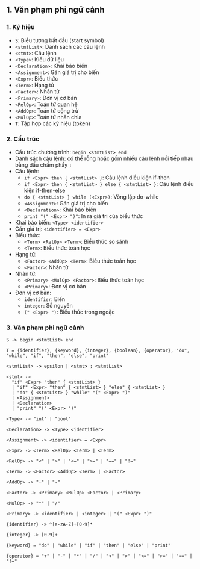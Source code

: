 ## 1. Văn phạm phi ngữ cảnh

### 1. Ký hiệu

- `S`: Biểu tượng bắt đầu (start symbol)
- `<stmtList>`: Danh sách các câu lệnh
- `<stmt>`: Câu lệnh
- `<Type>`: Kiểu dữ liệu
- `<Declaration>`: Khai báo biến
- `<Assignment>`: Gán giá trị cho biến
- `<Expr>`: Biểu thức
- `<Term>`: Hạng tử
- `<Factor>`: Nhân tử
- `<Primary>`: Đơn vị cơ bản
- `<RelOp>`: Toán tử quan hệ
- `<AddOp>`: Toán tử cộng trừ
- `<MulOp>`: Toán tử nhân chia
- `T`: Tập hợp các ký hiệu (token)

### 2. Cấu trúc

- Cấu trúc chương trình: `begin <stmtList> end`
- Danh sách câu lệnh: có thể rỗng hoặc gồm nhiều câu lệnh nối tiếp nhau bằng dấu chấm phẩy `;`
- Câu lệnh:
    - `if <Expr> then { <stmtList> }`: Câu lệnh điều kiện if-then
    - `if <Expr> then { <stmtList> } else { <stmtList> }`: Câu lệnh điều kiện if-then-else
    - `do { <stmtList> } while (<Expr>)`: Vòng lặp do-while
    - `<Assignment>`: Gán giá trị cho biến
    - `<Declaration>`: Khai báo biến
    - `print "(" <Expr> ")"`: In ra giá trị của biểu thức
- Khai báo biến: `<Type> <identifier>`
- Gán giá trị: `<identifier> = <Expr>`
- Biểu thức:
    - `<Term> <RelOp> <Term>`: Biểu thức so sánh
    - `<Term>`: Biểu thức toán học
- Hạng tử:
    - `<Factor> <AddOp> <Term>`: Biểu thức toán học
    - `<Factor>`: Nhân tử
- Nhân tử:
    - `<Primary> <MulOp> <Factor>`: Biểu thức toán học
    - `<Primary>`: Đơn vị cơ bản
- Đơn vị cơ bản:
    - `identifier`: Biến
    - `integer`: Số nguyên
    - `(" <Expr> ")`: Biểu thức trong ngoặc

### 3. Văn phạm phi ngữ cảnh

```
S -> begin <stmtList> end

T = {identifier}, {keyword}, {integer}, {boolean}, {operator}, "do", "while", "if", "then", "else", "print"

<stmtList> -> epsilon | <stmt> ; <stmtList>

<stmt> ->
  "if" <Expr> "then" { <stmtList> }
  | "if" <Expr> "then" { <stmtList> } "else" { <stmtList> }
  | "do" { <stmtList> } "while" "(" <Expr> ")"
  | <Assignment>
  | <Declaration>
  | "print" "(" <Expr> ")"

<Type> -> "int" | "bool"

<Declaration> -> <Type> <identifier> 

<Assignment> -> <identifier> = <Expr>  

<Expr> -> <Term> <RelOp> <Term> | <Term>  

<RelOp> -> "<" | ">" | "<=" | ">=" | "==" | "!="

<Term> -> <Factor> <AddOp> <Term> | <Factor>

<AddOp> -> "+" | "-"

<Factor> -> <Primary> <MulOp> <Factor> | <Primary>

<MulOp> -> "*" | "/"

<Primary> -> <identifier> | <integer> | "(" <Expr> ")"

{identifier} -> ^[a-zA-Z]+[0-9]*  

{integer} -> [0-9]+               

{keyword} = "do" | "while" | "if" | "then" | "else" | "print"

{operator} = "+" | "-" | "*" | "/" | "<" | ">" | "<=" | ">=" | "==" | "!="

```
